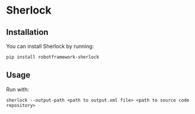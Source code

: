 # Sherlock

## Installation
You can install Sherlock by running:
```commandline
pip install robotframework-sherlock
```

## Usage

Run with:
```commandline
sherlock --output-path <path to output.xml file> <path to source code repository>
```
